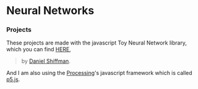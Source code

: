 # Neural Networks

### Projects

These projects are made with the javascript Toy Neural Network library, which you can
find [HERE](https://github.com/CodingTrain/toy-neural-network-js/),
> by [Daniel Shiffman](https://github.com/shiffman/).

And I am also using the [Processing](https://processing.org)'s javascript framework which is
called [p5.js](https://p5js.org).

